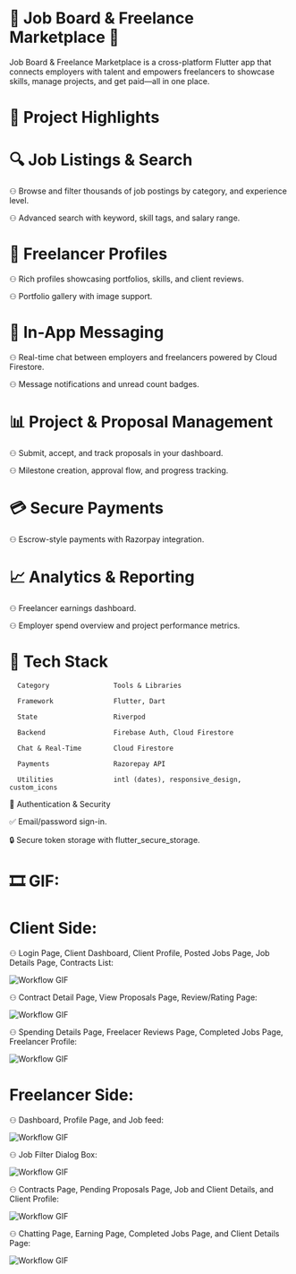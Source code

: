 # 💼 Job Board & Freelance Marketplace 🚀

Job Board & Freelance Marketplace is a cross-platform Flutter app that connects employers with talent and empowers freelancers to showcase skills, manage projects, and get paid—all in one place.

# 🌟 Project Highlights

# 🔍 Job Listings & Search

⚇ Browse and filter thousands of job postings by category, and experience level.

⚇ Advanced search with keyword, skill tags, and salary range.

# 👤 Freelancer Profiles

⚇ Rich profiles showcasing portfolios, skills, and client reviews.

⚇ Portfolio gallery with image support.

# 💬 In-App Messaging

⚇ Real-time chat between employers and freelancers powered by Cloud Firestore.

⚇ Message notifications and unread count badges.

# 📊 Project & Proposal Management

⚇ Submit, accept, and track proposals in your dashboard.

⚇ Milestone creation, approval flow, and progress tracking.

# 💳 Secure Payments

⚇ Escrow-style payments with Razorpay integration.


# 📈 Analytics & Reporting

⚇ Freelancer earnings dashboard.

⚇ Employer spend overview and project performance metrics.

# 🧰 Tech Stack

      Category                Tools & Libraries

      Framework               Flutter, Dart
      
      State                   Riverpod
      
      Backend                 Firebase Auth, Cloud Firestore
      
      Chat & Real-Time        Cloud Firestore
      
      Payments                Razorepay API
      
      Utilities               intl (dates), responsive_design, custom_icons

🔐 Authentication & Security

✅ Email/password sign-in.

🔒 Secure token storage with flutter_secure_storage.

# 🎞️ GIF:

# Client Side:

⚇ Login Page, Client Dashboard, Client Profile, Posted Jobs Page, Job Details Page, Contracts List:

![Workflow GIF](https://i.imgflip.com/9wsbxh.gif)

⚇ Contract Detail Page, View Proposals Page, Review/Rating Page:

![Workflow GIF](https://i.imgflip.com/9wsbzv.gif)

⚇ Spending Details Page, Freelacer Reviews Page, Completed Jobs Page, Freelancer Profile:

![Workflow GIF](https://i.imgflip.com/9wsc32.gif)

# Freelancer Side:

⚇ Dashboard, Profile Page, and Job feed:

![Workflow GIF](https://i.imgflip.com/9wscvg.gif)

⚇ Job Filter Dialog Box:

![Workflow GIF](https://i.imgflip.com/9wscx1.gif)

⚇ Contracts Page, Pending Proposals Page, Job and Client Details, and Client Profile:

![Workflow GIF](https://i.imgflip.com/9wscyh.gif)

⚇ Chatting Page, Earning Page, Completed Jobs Page, and Client Details Page:

![Workflow GIF](https://i.imgflip.com/9wsczl.gif)
